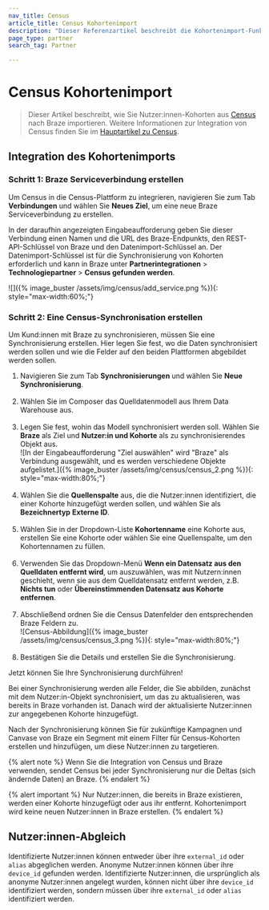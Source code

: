 ```yaml
---
nav_title: Census
article_title: Census Kohortenimport
description: "Dieser Referenzartikel beschreibt die Kohortenimport-Funktionalität von Census, einer Datenintegrationsplattform, die es Ihnen erlaubt, mit Daten aus Ihrem Cloud Warehouse dynamisch Targeting-Segmente zusammenzustellen."
page_type: partner
search_tag: Partner

---
```


# Census Kohortenimport

> Dieser Artikel beschreibt, wie Sie Nutzer:innen-Kohorten aus [Census](https://www.getcensus.com/) nach Braze importieren. Weitere Informationen zur Integration von Census finden Sie im [Hauptartikel zu Census]({{site.baseurl}}/partners/data_and_analytics/reverse_etl/census/).

## Integration des Kohortenimports

### Schritt 1: Braze Serviceverbindung erstellen

Um Census in die Census-Plattform zu integrieren, navigieren Sie zum Tab **Verbindungen** und wählen Sie **Neues Ziel**, um eine neue Braze Serviceverbindung zu erstellen.

In der daraufhin angezeigten Eingabeaufforderung geben Sie dieser Verbindung einen Namen und die URL des Braze-Endpunkts, den REST-API-Schlüssel von Braze und den Datenimport-Schlüssel an. Der Datenimport-Schlüssel ist für die Synchronisierung von Kohorten erforderlich und kann in Braze unter **Partnerintegrationen** > **Technologiepartner** > **Census gefunden werden**.

![]({% image_buster /assets/img/census/add_service.png %}){: style="max-width:60%;"}

### Schritt 2: Eine Census-Synchronisation erstellen

Um Kund:innen mit Braze zu synchronisieren, müssen Sie eine Synchronisierung erstellen. Hier legen Sie fest, wo die Daten synchronisiert werden sollen und wie die Felder auf den beiden Plattformen abgebildet werden sollen.

1. Navigieren Sie zum Tab **Synchronisierungen** und wählen Sie **Neue Synchronisierung**.<br><br> 
2. Wählen Sie im Composer das Quelldatenmodell aus Ihrem Data Warehouse aus.<br><br>
3. Legen Sie fest, wohin das Modell synchronisiert werden soll. Wählen Sie **Braze** als Ziel und **Nutzer:in und Kohorte** als zu synchronisierendes Objekt aus.<br>![In der Eingabeaufforderung "Ziel auswählen" wird "Braze" als Verbindung ausgewählt, und es werden verschiedene Objekte aufgelistet.]({% image_buster /assets/img/census/census_2.png %}){: style="max-width:80%;"}<br><br>
4. Wählen Sie die **Quellenspalte** aus, die die Nutzer:innen identifiziert, die einer Kohorte hinzugefügt werden sollen, und wählen Sie als **Bezeichnertyp** **Externe ID**.<br><br>
5. Wählen Sie in der Dropdown-Liste **Kohortenname** eine Kohorte aus, erstellen Sie eine Kohorte oder wählen Sie eine Quellenspalte, um den Kohortennamen zu füllen.<br><br>
6. Verwenden Sie das Dropdown-Menü **Wenn ein Datensatz aus den Quelldaten entfernt wird**, um auszuwählen, was mit Nutzern:innen geschieht, wenn sie aus dem Quelldatensatz entfernt werden, z.B. **Nichts tun** oder **Übereinstimmenden Datensatz aus Kohorte entfernen**.<br><br>
7. Abschließend ordnen Sie die Census Datenfelder den entsprechenden Braze Feldern zu.<br>![Census-Abbildung]({% image_buster /assets/img/census/census_3.png %}){: style="max-width:80%;"}<br><br>
8. Bestätigen Sie die Details und erstellen Sie die Synchronisierung. 

Jetzt können Sie Ihre Synchronisierung durchführen!

Bei einer Synchronisierung werden alle Felder, die Sie abbilden, zunächst mit dem Nutzer:in-Objekt synchronisiert, um das zu aktualisieren, was bereits in Braze vorhanden ist. Danach wird der aktualisierte Nutzer:innen zur angegebenen Kohorte hinzugefügt.

Nach der Synchronisierung können Sie für zukünftige Kampagnen und Canvase von Braze ein Segment mit einem Filter für Census-Kohorten erstellen und hinzufügen, um diese Nutzer:innen zu targetieren. 

{% alert note %}
Wenn Sie die Integration von Census und Braze verwenden, sendet Census bei jeder Synchronisierung nur die Deltas (sich ändernde Daten) an Braze.
{% endalert %}

{% alert important %}
Nur Nutzer:innen, die bereits in Braze existieren, werden einer Kohorte hinzugefügt oder aus ihr entfernt. Kohortenimport wird keine neuen Nutzer:innen in Braze erstellen.
{% endalert %}

## Nutzer:innen-Abgleich

Identifizierte Nutzer:innen können entweder über ihre `external_id` oder `alias` abgeglichen werden. Anonyme Nutzer:innen können über ihre `device_id` gefunden werden. Identifizierte Nutzer:innen, die ursprünglich als anonyme Nutzer:innen angelegt wurden, können nicht über ihre `device_id` identifiziert werden, sondern müssen über ihre `external_id` oder `alias` identifiziert werden.

